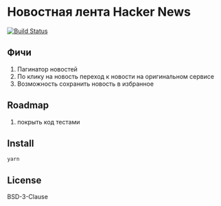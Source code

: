 # Новостная лента Hacker News 
[![Build Status](https://travis-ci.org/qertis/hn-react-redux.svg?branch=master)](https://travis-ci.org/qertis/hn-react-redux)

Фичи
---
1. Пагинатор новостей
2. По клику на новость переход к новости на оригинальном сервисе 
3. Возможность сохранить новость в избранное 

Roadmap
---
1. покрыть код тестами

Install
---
```yarn```

License
---
BSD-3-Clause
